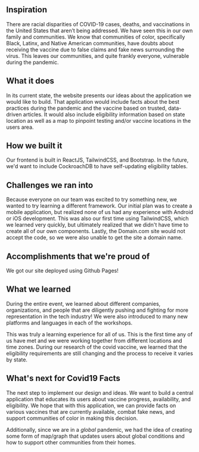 ## Inspiration
There are racial disparities of COVID-19 cases, deaths, and vaccinations in the United States that aren’t being addressed. We have seen this in our own family and communities. We know that communities of color, specifically Black, Latinx, and Native American communities, have doubts about receiving the vaccine due to false claims and fake news surrounding the virus. This leaves our communities, and quite frankly everyone, vulnerable during the pandemic.


## What it does
In its current state, the website presents our ideas about the application we would like to build. That application would include facts about the best practices during the pandemic and the vaccine based on trusted, data-driven articles. It would also include eligibility information based on state location as well as a map to pinpoint testing and/or vaccine locations in the users area.


## How we built it
Our frontend is built in ReactJS, TailwindCSS, and Bootstrap. In the future, we'd want to include CockroachDB to have self-updating eligibility tables.


## Challenges we ran into
Because everyone on our team was excited to try something new, we wanted to try learning a different framework. Our initial plan was to create a mobile application, but realized none of us had any experience with Android or iOS development. This was also our first time using TailwindCSS, which we learned very quickly, but ultimately realized that we didn't have time to create all of our own components. Lastly, the Domain.com site would not accept the code, so we were also unable to get the site a domain name.


## Accomplishments that we're proud of
We got our site deployed using Github Pages!


## What we learned
During the entire event, we learned about different companies, organizations, and people that are diligently pushing and fighting for more representation in the tech industry! We were also introduced to many new platforms and languages in each of the workshops.

This was truly a learning experience for all of us. This is the first time any of us have met and we were working together from different locations and time zones. During our research of the covid vaccine, we learned that the eligibility requirements are still changing and the process to receive it varies by state. 


## What's next for Covid19 Facts
The next step to implement our design and ideas. We want to build a central application that educates its users about vaccine progress, availability, and eligibility. We hope that with this application, we can provide facts on various vaccines that are currently available, combat fake news, and support communities of color in making this decision.

Additionally, since we are in a _global_ pandemic, we had the idea of creating some form of map/graph that updates users about global conditions and how to support other communities from their homes.
